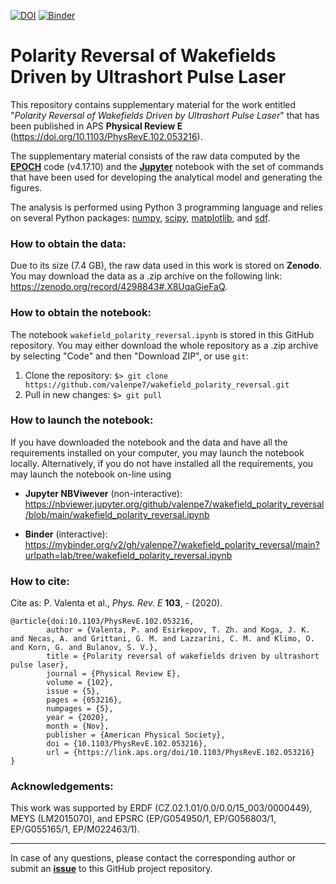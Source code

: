 [![DOI](https://zenodo.org/badge/DOI/10.1103/PhysRevE.102.053216.svg)](https://doi.org/10.1103/PhysRevE.102.053216)
[![Binder](https://mybinder.org/badge_logo.svg)](https://mybinder.org/v2/gh/valenpe7/wakefield_polarity_reversal/main?urlpath=lab/tree/wakefield_polarity_reversal.ipynb)

# Polarity Reversal of Wakefields Driven by Ultrashort Pulse Laser

This repository contains supplementary material for the work entitled "*Polarity Reversal of Wakefields Driven by Ultrashort Pulse Laser*" that has been published in APS **Physical Review E** (https://doi.org/10.1103/PhysRevE.102.053216).

The supplementary material consists of the raw data computed by the **[EPOCH](https://cfsa-pmw.warwick.ac.uk/EPOCH)** code (v4.17.10) and the **[Jupyter](https://jupyter.org/)** notebook with the set of commands that have been used for developing the analytical model and generating the figures.

The analysis is performed using Python 3 programming language and relies on several Python packages: [numpy](https://github.com/numpy/numpy), [scipy](https://github.com/scipy/scipy), [matplotlib](https://github.com/matplotlib/matplotlib), and [sdf](https://github.com/keithbennett/SDF).

### How to obtain the data:

Due to its size (7.4 GB), the raw data used in this work is stored on **Zenodo**. You may download the data as a .zip archive on the following link: https://zenodo.org/record/4298843#.X8UqaGieFaQ.

### How to obtain the notebook:

The notebook `wakefield_polarity_reversal.ipynb` is stored in this GitHub repository. You may either download the whole repository as a .zip archive by selecting "Code" and then "Download ZIP", or use `git`:

1. Clone the repository: ``` $> git clone https://github.com/valenpe7/wakefield_polarity_reversal.git ```
2. Pull in new changes: ``` $> git pull ```

### How to launch the notebook:

If you have downloaded the notebook and the data and have all the requirements installed on your computer, you may launch the notebook locally. Alternatively, if you do not have installed all the requirements, you may launch the notebook on-line using
* **Jupyter NBViwever** (non-interactive): https://nbviewer.jupyter.org/github/valenpe7/wakefield_polarity_reversal/blob/main/wakefield_polarity_reversal.ipynb

* **Binder** (interactive): https://mybinder.org/v2/gh/valenpe7/wakefield_polarity_reversal/main?urlpath=lab/tree/wakefield_polarity_reversal.ipynb

### How to cite:

Cite as: P. Valenta et al., *Phys. Rev. E* **103**, - (2020).
```
@article{doi:10.1103/PhysRevE.102.053216,
        author = {Valenta, P. and Esirkepov, T. Zh. and Koga, J. K. and Necas, A. and Grittani, G. M. and Lazzarini, C. M. and Klimo, O. and Korn, G. and Bulanov, S. V.},
        title = {Polarity reversal of wakefields driven by ultrashort pulse laser},
        journal = {Physical Review E},
        volume = {102},
        issue = {5},
        pages = {053216},
        numpages = {5},
        year = {2020},
        month = {Nov},
        publisher = {American Physical Society},
        doi = {10.1103/PhysRevE.102.053216},
        url = {https://link.aps.org/doi/10.1103/PhysRevE.102.053216}
}
```

### Acknowledgements:

This work was supported by ERDF (CZ.02.1.01/0.0/0.0/15_003/0000449), MEYS (LM2015070), and EPSRC (EP/G054950/1, EP/G056803/1, EP/G055165/1, EP/M022463/1).

---

In case of any questions, please contact the corresponding author or submit an **[issue](https://github.com/valenpe7/wakefield_polarity_reversal/issues)** to this GitHub project repository.
